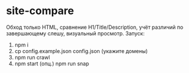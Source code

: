 # site-compare

Обход только HTML, сравнение H1/Title/Description, учёт различий по завершающему слешу, визуальный просмотр.
Запуск:
1) npm i
2) cp config.example.json config.json (укажите домены)
3) npm run crawl
4) npm start
(опц.) npm run snap
